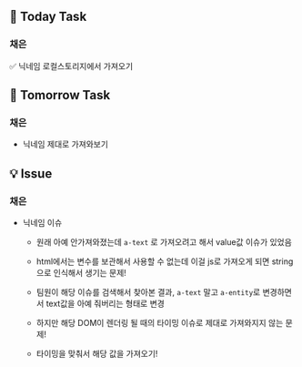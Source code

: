 ## 📢 Today Task

### 채은

✅ 닉네임 로컬스토리지에서 가져오기

## 🚀 Tomorrow Task

### 채은

- 닉네임 제대로 가져와보기

## 💡 Issue

### 채은

- 닉네임 이슈
  - 원래 아예 안가져와졌는데 `a-text` 로 가져오려고 해서 value값 이슈가 있었음
  - html에서는 변수를 보관해서 사용할 수 없는데 이걸 js로 가져오게 되면 string으로 인식해서 생기는 문제!
  
  - 팀원이 해당 이슈를 검색해서 찾아본 결과, `a-text` 말고 `a-entity`로 변경하면서 text값을 아예 줘버리는 형태로 변경
  - 하지만 해당 DOM이 렌더링 될 때의 타이밍 이슈로 제대로 가져와지지 않는 문제!
  - 타이밍을 맞춰서 해당 값을 가져오기!
